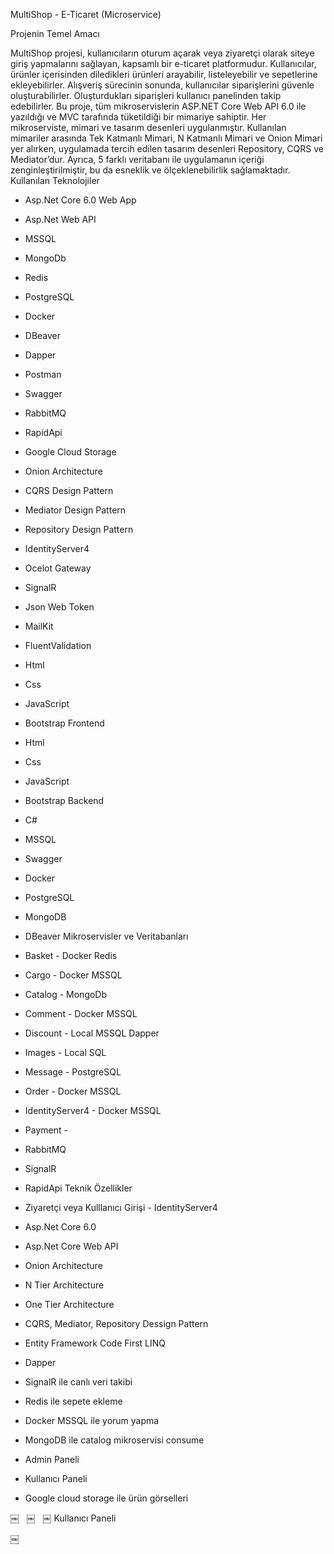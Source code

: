 MultiShop - E-Ticaret (Microservice)

Projenin Temel Amacı

MultiShop projesi, kullanıcıların oturum açarak veya ziyaretçi olarak siteye giriş yapmalarını sağlayan, kapsamlı bir e-ticaret platformudur. Kullanıcılar, ürünler içerisinden diledikleri ürünleri arayabilir, listeleyebilir ve sepetlerine ekleyebilirler. Alışveriş sürecinin sonunda, kullanıcılar siparişlerini güvenle oluşturabilirler. Oluşturdukları siparişleri kullanıcı panelinden takip edebilirler.
Bu proje, tüm mikroservislerin ASP.NET Core Web API 6.0 ile yazıldığı ve MVC tarafında tüketildiği bir mimariye sahiptir. Her mikroserviste, mimari ve tasarım desenleri uygulanmıştır. Kullanılan mimariler arasında Tek Katmanlı Mimari, N Katmanlı Mimari ve Onion Mimari yer alırken, uygulamada tercih edilen tasarım desenleri Repository, CQRS ve Mediator’dur. Ayrıca, 5 farklı veritabanı ile uygulamanın içeriği zenginleştirilmiştir, bu da esneklik ve ölçeklenebilirlik sağlamaktadır.
Kullanılan Teknolojiler

* Asp.Net Core 6.0 Web App
* Asp.Net Web API
* MSSQL
* MongoDb
* Redis
* PostgreSQL
* Docker
* DBeaver
* Dapper
* Postman
* Swagger
* RabbitMQ
* RapidApi
* Google Cloud Storage
* Onion Architecture
* CQRS Design Pattern
* Mediator Design Pattern
* Repository Design Pattern
* IdentityServer4
* Ocelot Gateway
* SignalR
* Json Web Token
* MailKit
* FluentValidation
* Html
* Css
* JavaScript
* Bootstrap
Frontend

* Html
* Css
* JavaScript
* Bootstrap
Backend

* C#
* MSSQL
* Swagger
* Docker
* PostgreSQL
* MongoDB
* DBeaver
Mikroservisler ve Veritabanları

* Basket - Docker Redis
* Cargo - Docker MSSQL
* Catalog - MongoDb
* Comment - Docker MSSQL
* Discount - Local MSSQL Dapper
* Images - Local SQL
* Message - PostgreSQL
* Order - Docker MSSQL
* IdentityServer4 - Docker MSSQL
* Payment -
* RabbitMQ
* SignalR
* RapidApi
Teknik Özellikler

* Ziyaretçi veya Kulllanıcı Girişi - IdentityServer4
* Asp.Net Core 6.0
* Asp.Net Core Web API
* Onion Architecture
* N Tier Architecture
* One Tier Architecture
* CQRS, Mediator, Repository Dessign Pattern
* Entity Framework Code First LINQ
* Dapper
* SignalR ile canlı veri takibi
* Redis ile sepete ekleme
* Docker MSSQL ile yorum yapma
* MongoDB ile catalog mikroservisi consume
* Admin Paneli
* Kullanıcı Paneli
* Google cloud storage ile ürün görselleri


￼
 
￼
 
￼
Kullanıcı Paneli

￼
